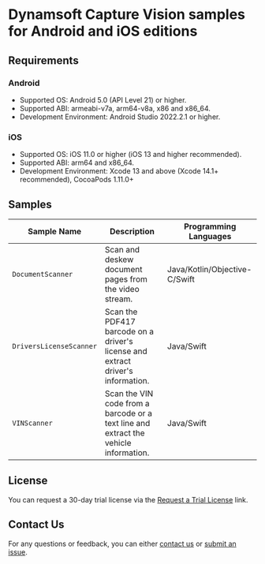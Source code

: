 # Dynamsoft Capture Vision samples for Android and iOS editions

## Requirements

### Android

- Supported OS: Android 5.0 (API Level 21) or higher.
- Supported ABI: armeabi-v7a, arm64-v8a, x86 and x86_64.
- Development Environment: Android Studio 2022.2.1 or higher.

### iOS

- Supported OS: iOS 11.0 or higher (iOS 13 and higher recommended).
- Supported ABI: arm64 and x86_64.
- Development Environment: Xcode 13 and above (Xcode 14.1+ recommended), CocoaPods 1.11.0+

## Samples

| Sample Name | Description | Programming Languages |
| ----------- | ----------- | --------------------- |
| `DocumentScanner` | Scan and deskew document pages from the video stream. | Java/Kotlin/Objective-C/Swift |
| `DriversLicenseScanner` | Scan the PDF417 barcode on a driver's license and extract driver's information. | Java/Swift |
| `VINScanner` | Scan the VIN code from a barcode or a text line and extract the vehicle information. | Java/Swift |

## License

You can request a 30-day trial license via the [Request a Trial License](https://www.dynamsoft.com/customer/license/trialLicense?product=cvs&utm_source=github&package=mobile) link.

## Contact Us

For any questions or feedback, you can either [contact us](https://www.dynamsoft.com/company/contact/) or [submit an issue](https://github.com/Dynamsoft/capture-vision-mobile-samples/issues/new).
